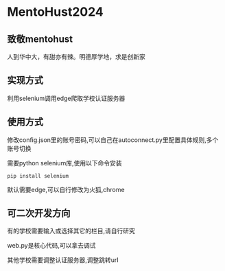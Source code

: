 # MentoHust2024

## 致敬mentohust

人到华中大，有甜亦有辣。明德厚学地，求是创新家

## 实现方式

利用selenium调用edge爬取学校认证服务器

## 使用方式

修改config.json里的账号密码,可以自己在autoconnect.py里配置具体规则,多个账号切换

需要python selenium库,使用以下命令安装

```
pip install selenium
```

默认需要edge,可以自行修改为火狐,chrome

## 可二次开发方向

有的学校需要输入或选择其它的栏目,请自行研究

web.py是核心代码,可以拿去调试

其他学校需要调整认证服务器,调整跳转url
